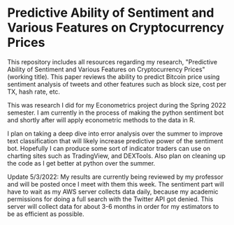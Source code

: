 # Predictive Ability of Sentiment and Various Features on Cryptocurrency Prices
This repository includes all resources regarding my research, "Predictive Ability of Sentiment and Various Features on Cryptocurrency Prices" (working title). This paper reviews the ability to predict Bitcoin price using sentiment analysis of tweets and other features such as block size, cost per TX, hash rate, etc.

This was research I did for my Econometrics project during the Spring 2022 semester. I am currently in the process of making the python sentiment bot and shortly after will apply econometric methods to the data in R. 

I plan on taking a deep dive into error analysis over the summer to improve text classification that will likely increase predictive power of the sentiment bot. Hopefully I can produce some sort of indicator traders can use on charting sites such as TradingView, and DEXTools. Also plan on cleaning up the code as I get better at python over the summer.

Update 5/3/2022: My results are currently being reviewed by my professor and will be posted once I meet with them this week. The sentiment part will have to wait as my AWS server collects data daily, because my academic permissions for doing a full search with the Twitter API got denied. This server will collect data for about 3-6 months in order for my estimators to be as efficient as possible. 

